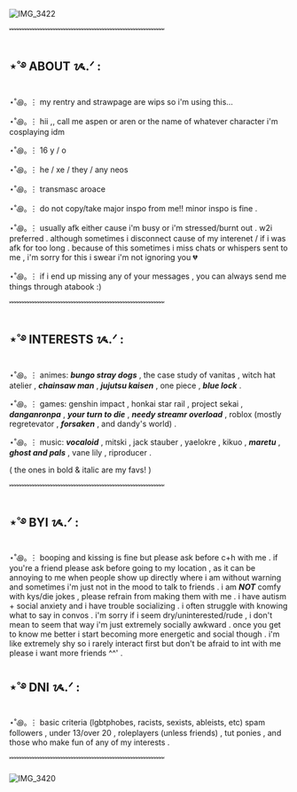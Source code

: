 ![IMG_3422](https://github.com/user-attachments/assets/8875b83f-2210-450b-afc6-163584244f47)

﹌﹌﹌﹌﹌﹌﹌﹌﹌﹌﹌﹌﹌﹌﹌﹌﹌﹌﹌﹌

## ⋆˚࿔ ABOUT ᝰ.ᐟ :
⋆˚꩜｡ ⋮ my rentry and strawpage are wips so i'm using this...

⋆˚꩜｡ ⋮ hii ,, call me aspen or aren or the name of whatever character i'm cosplaying idm

⋆˚꩜｡ ⋮ 16 y / o

⋆˚꩜｡ ⋮ he / xe / they / any neos

⋆˚꩜｡ ⋮ transmasc aroace

⋆˚꩜｡ ⋮ do not copy/take major inspo from me!! minor inspo is fine . 

⋆˚꩜｡ ⋮ usually afk either cause i'm busy or i'm stressed/burnt out . w2i preferred . although sometimes i disconnect cause of my interenet / if i was afk for too long . because of this sometimes i miss chats or whispers sent to me , i'm sorry for this i swear i'm not ignoring you 💔

⋆˚꩜｡ ⋮ if i end up missing any of your messages , you can always send me things through atabook :) 

﹌﹌﹌﹌﹌﹌﹌﹌﹌﹌﹌﹌﹌﹌﹌﹌﹌﹌﹌﹌

## ⋆˚࿔ INTERESTS ᝰ.ᐟ :

⋆˚꩜｡ ⋮ animes: ***bungo stray dogs*** , the case study of vanitas , witch hat atelier , ***chainsaw man*** , ***jujutsu kaisen*** , one piece , ***blue lock*** .

⋆˚꩜｡ ⋮ games: genshin impact , honkai star rail , project sekai , ***danganronpa*** , ***your turn to die*** , ***needy streamr overload*** , roblox (mostly regretevator , ***forsaken*** , and dandy's world) .

⋆˚꩜｡ ⋮ music: ***vocaloid*** , mitski , jack stauber , yaelokre , kikuo , ***maretu*** , ***ghost and pals*** , vane lily , riproducer .

( the ones in bold & italic are my favs! )

﹌﹌﹌﹌﹌﹌﹌﹌﹌﹌﹌﹌﹌﹌﹌﹌﹌﹌﹌﹌

## ⋆˚࿔ BYI ᝰ.ᐟ : 
⋆˚꩜｡ ⋮ booping and kissing is fine but please ask before c+h with me . if you're a friend please ask before going to my location , as it can be annoying to me when people show up directly where i am without warning and sometimes i'm just not in the mood to talk to friends . i am ***NOT*** comfy with kys/die jokes , please refrain from making them with me . i have autism + social anxiety and i have trouble socializing . i often struggle with knowing what to say in convos . i'm sorry if i seem dry/uninterested/rude , i don't mean to seem that way i'm just extremely socially awkward . once you get to know me better i start becoming more energetic and social though . i'm like extremely shy so i rarely interact first but don't be afraid to int with me please i want more friends ^^' .

## ⋆˚࿔ DNI ᝰ.ᐟ :
⋆˚꩜｡ ⋮ basic criteria (lgbtphobes, racists, sexists, ableists, etc) spam followers , under 13/over 20 , roleplayers (unless friends) , tut ponies , and those who make fun of any of my interests .

﹌﹌﹌﹌﹌﹌﹌﹌﹌﹌﹌﹌﹌﹌﹌﹌﹌﹌﹌﹌

![IMG_3420](https://github.com/user-attachments/assets/ac5bda7c-4e95-4e8f-b229-a8e0b3b9122f)

